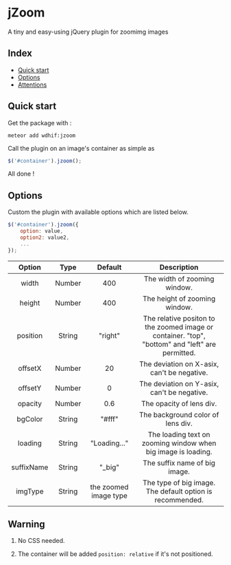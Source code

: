 # jZoom

A tiny and easy-using jQuery plugin for zoomimg images

## Index

* [Quick start](#quick-start)
* [Options](#options)
* [Attentions](#attentions)

## Quick start

Get the package with :

```
meteor add wdhif:jzoom
```

Call the plugin on an image's container as simple as

```javascript
$('#container').jzoom();
```

All done !

## Options

Custom the plugin with available options which are listed below.

```javascript
$('#container').jzoom({
    option: value,
    option2: value2,
    ...
});
```

| Option | Type | Default | Description |
|:---:|:---:|:---:|:---:|
| width | Number | 400 | The width of  zooming window. |
| height | Number | 400 | The height of  zooming window. |
| position | String | "right" | The relative positon to the zoomed image or container. "top", "bottom" and "left" are permitted.  |
| offsetX | Number | 20 | The deviation on X-asix, can't be negative. |
| offsetY | Number | 0 | The deviation on Y-asix, can't be negative. |
| opacity | Number | 0.6 | The opacity of lens div. |
| bgColor | String | "#fff" | The background color of lens div. |
| loading | String | "Loading..." | The loading text on zooming window when  big image is loading. |
| suffixName | String | "_big" | The suffix name of big image. |
| imgType | String | the zoomed image type | The type of big image. The default option is recommended. |

## Warning

1. No CSS needed.

2. The container will be added `position: relative` if it's not positioned.
